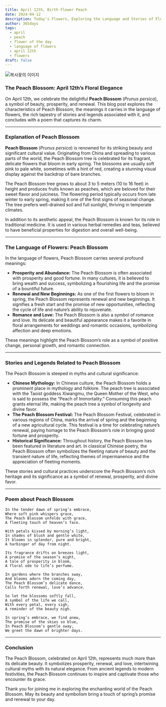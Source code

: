 ```yaml
---
title: April 12th, Birth Flower Peach
date: 2024-04-12
description: Today's Flowers, Exploring the Language and Stories of Flowers Peach
author: 365days
tags:
  - april
  - peach
  - flower of the day
  - language of flowers
  - april 12th
  - flowers
draft: false
---
```


![복사꽃의 이미지](https://cdn.pixabay.com/photo/2017/07/20/19/18/peach-blossom-2523391_1280.jpg#center)


### The Peach Blossom: April 12th’s Floral Elegance

On April 12th, we celebrate the delightful **Peach Blossom** (*Prunus persica*), a symbol of beauty, prosperity, and renewal. This blog post explores the characteristics of Peach Blossom, the meanings it carries in the language of flowers, the rich tapestry of stories and legends associated with it, and concludes with a poem that captures its charm.

---

### Explanation of Peach Blossom

**Peach Blossom** (*Prunus persica*) is renowned for its striking beauty and significant cultural value. Originating from China and spreading to various parts of the world, the Peach Blossom tree is celebrated for its fragrant, delicate flowers that bloom in early spring. The blossoms are usually soft pink to pale white, sometimes with a hint of red, creating a stunning visual display against the backdrop of bare branches.

The Peach Blossom tree grows to about 3 to 5 meters (10 to 16 feet) in height and produces fruits known as peaches, which are beloved for their sweet flavor and juiciness. The flowering period typically occurs from late winter to early spring, making it one of the first signs of seasonal change. The tree prefers well-drained soil and full sunlight, thriving in temperate climates.

In addition to its aesthetic appeal, the Peach Blossom is known for its role in traditional medicine. It is used in various herbal remedies and teas, believed to have beneficial properties for digestion and overall well-being.

---

### The Language of Flowers: Peach Blossom

In the language of flowers, Peach Blossom carries several profound meanings:

- **Prosperity and Abundance:** The Peach Blossom is often associated with prosperity and good fortune. In many cultures, it is believed to bring wealth and success, symbolizing a flourishing life and the promise of a bountiful future.
- **Renewal and New Beginnings:** As one of the first flowers to bloom in spring, the Peach Blossom represents renewal and new beginnings. It signifies a fresh start and the promise of new opportunities, reflecting the cycle of life and nature’s ability to rejuvenate.
- **Romance and Love:** The Peach Blossom is also a symbol of romance and love. Its delicate and beautiful appearance makes it a favorite in floral arrangements for weddings and romantic occasions, symbolizing affection and deep emotions.

These meanings highlight the Peach Blossom’s role as a symbol of positive change, personal growth, and romantic connection.

---

### Stories and Legends Related to Peach Blossom

The Peach Blossom is steeped in myths and cultural significance:

- **Chinese Mythology:** In Chinese culture, the Peach Blossom holds a prominent place in mythology and folklore. The peach tree is associated with the Taoist goddess Xiwangmu, the Queen Mother of the West, who is said to possess the “Peach of Immortality.” Consuming this peach grants eternal life, making the peach tree a symbol of longevity and divine favor.
- **The Peach Blossom Festival:** The Peach Blossom Festival, celebrated in various regions of China, marks the arrival of spring and the beginning of a new agricultural cycle. This festival is a time for celebrating nature’s renewal, paying homage to the Peach Blossom’s role in bringing good fortune and prosperity.
- **Historical Significance:** Throughout history, the Peach Blossom has been featured in literature and art. In classical Chinese poetry, the Peach Blossom often symbolizes the fleeting nature of beauty and the transient nature of life, reflecting themes of impermanence and the appreciation of fleeting moments.

These stories and cultural practices underscore the Peach Blossom’s rich heritage and its significance as a symbol of renewal, prosperity, and divine favor.

---

### Poem about Peach Blossom

```
In the tender dawn of spring’s embrace,
Where soft pink whispers grace,
The Peach Blossom unfolds with grace,
A fleeting touch of heaven’s face.

With petals kissed by morning’s light,
In shades of blush and gentle white,
It blooms in splendor, pure and bright,
A harbinger of day from night.

Its fragrance drifts on breezes light,
A promise of the season’s might,
A tale of prosperity in bloom,
A floral ode to life’s perfume.

In gardens where the branches sway,
And blooms adorn the coming day,
The Peach Blossom’s delicate dance,
Calls forth renewal, love’s advance.

So let the blossoms softly fall,
A symbol of the life we call,
With every petal, every sigh,
A reminder of the beauty nigh.

In spring’s embrace, we find anew,
The promise of the skies so blue,
In Peach Blossom’s gentle sway,
We greet the dawn of brighter days.
```

---

### Conclusion

The Peach Blossom, celebrated on April 12th, represents much more than its delicate beauty. It symbolizes prosperity, renewal, and love, intertwining cultural myths with its natural elegance. From ancient legends to modern festivities, the Peach Blossom continues to inspire and captivate those who encounter its grace. 

Thank you for joining me in exploring the enchanting world of the Peach Blossom. May its beauty and symbolism bring a touch of spring’s promise and renewal to your day.